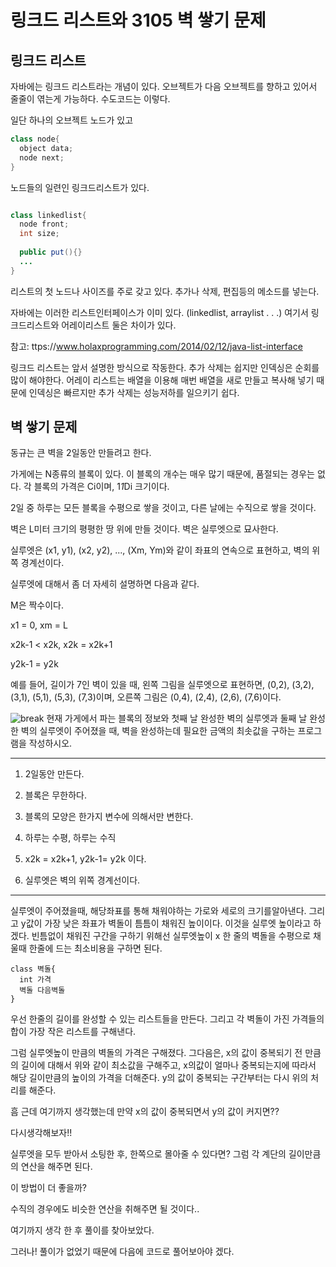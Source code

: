 <h1> 링크드 리스트와 3105 벽 쌓기 문제 </h1>

<h2>링크드 리스트</h2>
자바에는 링크드 리스트라는 개념이 있다.
오브젝트가 다음 오브젝트를 향하고 있어서 줄줄이 엮는게 가능하다.
수도코드는 이렇다.

일단 하나의 오브젝트 노드가 있고

```java
class node{
  object data;
  node next;
}
```

노드들의 일련인 링크드리스트가 있다.

```java

class linkedlist{
  node front;
  int size;
  
  public put(){}
  ...
}

```

리스트의 첫 노드나 사이즈를 주로 갖고 있다.
추가나 삭제, 편집등의 메소드를 넣는다.

자바에는 이러한 리스트인터페이스가 이미 있다. (linkedlist, arraylist . . .)
여기서 링크드리스트와 어레이리스트 둘은 차이가 있다.

참고: ttps://www.holaxprogramming.com/2014/02/12/java-list-interface

링크드 리스트는 앞서 설명한 방식으로 작동한다. 추가 삭제는 쉽지만 인덱싱은 순회를 많이 해야한다.
어레이 리스트는 배열을 이용해 매번 배열을 새로 만들고 복사해 넣기 때문에 인덱싱은 빠르지만 추가 삭제는 성능저하를 일으키기 쉽다.

<h2>벽 쌓기 문제</h2>



동규는 큰 벽을 2일동안 만들려고 한다.

가게에는 N종류의 블록이 있다. 이 블록의 개수는 매우 많기 때문에, 품절되는 경우는 없다. 각 블록의 가격은 Ci이며, 1*1*Di 크기이다.

2일 중 하루는 모든 블록을 수평으로 쌓을 것이고, 다른 날에는 수직으로 쌓을 것이다.

벽은 L미터 크기의 평평한 땅 위에 만들 것이다. 벽은 실루엣으로 묘사한다.

실루엣은 (x1, y1), (x2, y2), ..., (Xm, Ym)와 같이 좌표의 연속으로 표현하고, 벽의 위쪽 경계선이다.

실루엣에 대해서 좀 더 자세히 설명하면 다음과 같다.

M은 짝수이다.

x1 = 0, xm = L

x2k-1 < x2k, x2k = x2k+1

y2k-1 = y2k

예를 들어, 길이가 7인 벽이 있을 때, 왼쪽 그림을 실루엣으로 표현하면, (0,2), (3,2), (3,1), (5,1), (5,3), (7,3)이며, 오른쪽 그림은 (0,4), (2,4), (2,6), (7,6)이다.








![break](https://www.acmicpc.net/upload/images/block.png)
현재 가게에서 파는 블록의 정보와 첫째 날 완성한 벽의 실루엣과 둘째 날 완성한 벽의 실루엣이 주어졌을 때, 벽을 완성하는데 필요한 금액의 최솟값을 구하는 프로그램을 작성하시오.



--------------------------------

1. 2일동안 만든다.

2. 블록은 무한하다.

3. 블록의 모양은 한가지 변수에 의해서만 변한다. 

4. 하루는 수평, 하루는 수직

5. x2k = x2k+1, y2k-1= y2k 이다.

6. 실루엣은 벽의 위쪽 경계선이다.


----------------------------------------------------------------------------

실루엣이 주어졌을때, 해당좌표를 통해 채워야하는 가로와 세로의 크기를알아낸다.
그리고 y값이 가장 낮은 좌표가 벽돌이 틈틈이 채워진 높이이다. 이것을 실루엣 높이라고 하겠다.
빈틈없이 채워진 구간을 구하기 위해선 실루엣높이 x 한 줄의 벽돌을 수평으로 채울때 한줄에 드는 최소비용을 구하면 된다.


```
class 벽돌{
  int 가격
  벽돌 다음벽돌
}
```
우선 한줄의 길이를 완성할 수 있는 리스트들을 만든다.
그리고 각 벽돌이 가진 가격들의 합이 가장 작은 리스트를 구해낸다.

그럼 실루엣높이 만큼의 벽돌의 가격은 구해졌다.
그다음은, x의 값이 중복되기 전 만큼의 길이에 대해서 위와 같이 최소값을 구해주고,
x의값이 얼마나 중복되는지에 따라서 해당 길이만큼의 높이의 가격을 더해준다.
y의 값이 중복되는 구간부터는 다시 위의 처리를 해준다.

흠 근데 여기까지 생각했는데 만약 x의 값이 중복되면서 y의 값이 커지면??

다시생각해보자!!

실루엣을 모두 받아서 소팅한 후, 한쪽으로 몰아줄 수 있다면?
그럼 각 계단의 길이만큼의 연산을 해주면 된다.

이 방법이 더 좋을까?

수직의 경우에도 비슷한 연산을 취해주면 될 것이다..

여기까지 생각 한 후 풀이를 찾아보았다.

그러나! 풀이가 없었기 때문에 다음에 코드로 풀어보아야 겠다.




